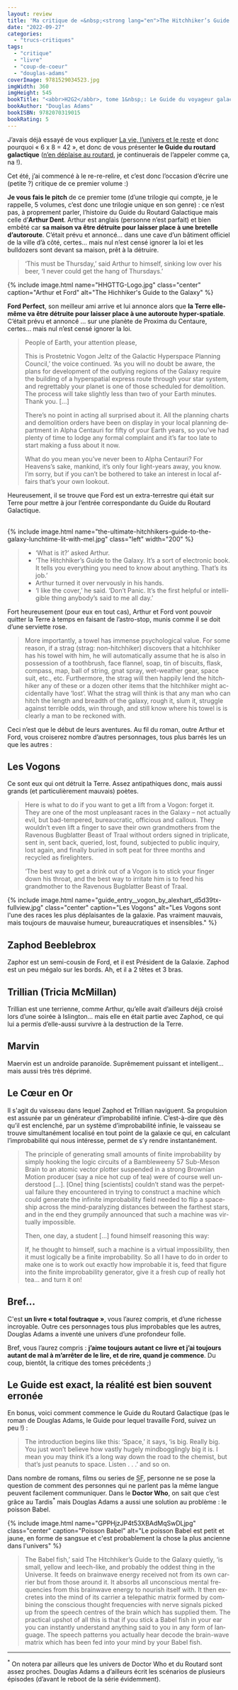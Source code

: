 ```yaml
---
layout: review
title: 'Ma critique de «&nbsp;<strong lang="en">The Hitchhiker’s Guide to the Galaxy (<abbr>H2G2</abbr>)</strong>&nbsp;» de <em>Douglas Adams</em>'
date: "2022-09-27"
categories: 
  - "trucs-critiques"
tags: 
  - "critique"
  - "livre"
  - "coup-de-coeur"
  - "douglas-adams"
coverImage: 9781529034523.jpg
imgWidth: 360
imgHeight: 545
bookTitle: "<abbr>H2G2</abbr>, tome 1&nbsp;: Le Guide du voyageur galactique"
bookAuthor: "Douglas Adams"
bookISBN: 9782070319015  
bookRating: 5
---
```


J’avais déjà essayé de vous expliquer <a href="/2016/10/la-vie-lunivers-et-le-reste/">La vie, l’univers et le reste</a> et donc pourquoi «&nbsp;6&nbsp;x&nbsp;8&nbsp;=&nbsp;42&nbsp;», et donc de vous présenter <strong>le Guide du routard galactique</strong> (<a href="https://fr.wikipedia.org/wiki/Le_Guide_du_voyageur_galactique_(roman)#Titre_en_fran%C3%A7ais">n’en déplaise au routard</a>, je continuerais de l’appeler comme ça, na&nbsp;!).

Cet été, j’ai commencé à le re-re-relire, et c’est donc l’occasion d’écrire une (petite ?) critique de ce premier volume&nbsp;:)

<strong>Je vous fais le pitch</strong> de ce premier tome (d’une trilogie qui compte, je le rappelle, 5&nbsp;volumes, c’est donc une trilogie unique en son genre)&nbsp;: ce n’est pas, à proprement parler, l’histoire du Guide du Routard Galactique mais celle d’<strong>Arthur Dent</strong>. Arthur est anglais (personne n’est parfait) et bien embêté car <strong>sa maison va être détruite pour laisser place à une bretelle d’autoroute</strong>. C’était prévu et annoncé… dans une cave d’un bâtiment officiel de la ville d’à côté, certes… mais nul n’est censé ignorer la loi et les bulldozers sont devant sa maison, prêt à la détruire.
 
<blockquote class="citation" lang="en">
	<p>‘This must be Thursday,’ said Arthur to himself, sinking low over his beer, ‘I never could get the hang of Thursdays.’</p>
</blockquote>

{% include image.html name="HHGTTG-Logo.jpg" class="center" caption="Arthur et Ford" alt="The Hichhiker's Guide to the Galaxy" %}

<strong>Ford Perfect</strong>, son meilleur ami arrive et lui annonce alors que <strong>la Terre elle-même va être détruite pour laisser place à une autoroute hyper-spatiale</strong>. C’était prévu et annoncé … sur une planète de Proxima du Centaure, certes… mais nul n’est censé ignorer la loi.

<blockquote class="citation" lang="en">
	<div>
		<p>People of Earth, your attention please,</p>
		<p>This is Prostetnic Vogon Jeltz of the Galactic Hyperspace Planning Council,’ the voice continued. ‘As you will no doubt be aware, the plans for development of the outlying regions of the Galaxy require the building of a hyperspatial express route through your star system, and regrettably your planet is one of those scheduled for demolition. The process will take slightly less than two of your Earth minutes. Thank you. […]</p>
		<p>There’s no point in acting all surprised about it. All the planning charts and demolition orders have been on display in your local planning department in Alpha Centauri for fifty of your Earth years, so you’ve had plenty of time to lodge any formal complaint and it’s far too late to start making a fuss about it now.</p>
		<p>What do you mean you’ve never been to Alpha Centauri? For Heavens’s sake, mankind, it’s only four light-years away, you know. I’m sorry, but if you can’t be bothered to take an interest in local affairs that’s your own lookout.</p>
	</div>
</blockquote>
 
Heureusement, il se trouve que Ford est un extra-terrestre qui était sur Terre pour mettre à jour l’entrée correspondante du Guide du Routard Galactique.

<br />
{% include image.html name="the-ultimate-hitchhikers-guide-to-the-galaxy-lunchtime-lit-with-mel.jpg" class="left" width="200" %}

<blockquote class="citation" lang="en">
	<ul>
		<li>‘What is it?’ asked Arthur.</li>
		<li>‘The Hitchhiker’s Guide to the Galaxy. It’s a sort of electronic book. It tells you everything you need to know about anything. That’s its job.’</li>
		<li>Arthur turned it over nervously in his hands.</li>
		<li>‘I like the cover,’ he said. ‘Don’t Panic. It’s the first helpful or intelligible thing anybody’s said to me all day.’</li>
	</ul>
</blockquote>

<p class="nof">Fort heureusement (pour eux en tout cas), Arthur et Ford vont pouvoir quitter la Terre à temps en faisant de l’astro-stop, munis comme il se doit d’une serviette rose.</p>

<blockquote class="citation" lang="en">
	<p>More importantly, a towel has immense psychological value. For some reason, if a strag (strag: non-hitchhiker) discovers that a hitchhiker has his towel with him, he will automatically assume that he is also in possession of a toothbrush, face flannel, soap, tin of biscuits, flask, compass, map, ball of string, gnat spray, wet-weather gear, space suit, etc., etc. Furthermore, the strag will then happily lend the hitchhiker any of these or a dozen other items that the hitchhiker might accidentally have ‘lost’. What the strag will think is that any man who can hitch the length and breadth of the galaxy, rough it, slum it, struggle against terrible odds, win through, and still know where his towel is is clearly a man to be reckoned with.</p>
</blockquote>
 
Ceci n’est que le début de leurs aventures. Au fil du roman, outre Arthur et Ford, vous croiserez nombre d’autres personnages, tous plus barrés les un que les autres&nbsp;:

<h2>Les Vogons</h2>
<p>Ce sont eux qui ont détruit la Terre. Assez antipathiques donc, mais aussi grands (et particulièrement mauvais) poètes.</p>

<blockquote class="citation">
	<div>
		<p>Here is what to do if you want to get a lift from a Vogon: forget it. They are one of the most unpleasant races in the Galaxy – not actually evil, but bad-tempered, bureaucratic, officious and callous. They wouldn’t even lift a finger to save their own grandmothers from the Ravenous Bugblatter Beast of Traal without orders signed in triplicate, sent in, sent back, queried, lost, found, subjected to public inquiry, lost again, and finally buried in soft peat for three months and recycled as firelighters.</p>
		<p>‘The best way to get a drink out of a Vogon is to stick your finger down his throat, and the best way to irritate him is to feed his grandmother to the Ravenous Bugblatter Beast of Traal.</p>
	</div>
</blockquote>

{% include image.html name="guide_entry__vogon_by_alexhart_d5d39tx-fullview.jpg" class="center" caption="Les Vogons" alt="Les Vogons sont l'une des races les plus déplaisantes de la galaxie. Pas vraiment mauvais, mais toujours de mauvaise humeur, bureaucratiques et insensibles." %}

<h2>Zaphod Beeblebrox</h2>
<p>Zaphor est un semi-cousin de Ford, et il est Président de la Galaxie. Zaphod est un peu mégalo sur les bords. Ah, et il a 2&nbsp;têtes et 3&nbsp;bras.</p>

<h2>Trillian (Tricia McMillan)</h2>
<p>Trillian est une terrienne, comme Arthur, qu’elle avait d’ailleurs déjà croisé lors d’une soirée à Islington… mais elle en était partie avec Zaphod, ce qui lui a permis d’elle-aussi survivre à la destruction de la Terre.</p>

<h2>Marvin</h2>
<p>Maervin est un androïde paranoïde. Suprêmement puissant et intelligent… mais aussi très très déprimé.</p>

<h2>Le Cœur en Or</h2>
<p>Il s'agit du vaisseau dans lequel Zaphod et Trillian naviguent. Sa propulsion est assurée par un générateur d’improbabilité infinie. C’est-à-dire que dès qu’il est enclenché, par un système d’improbabilité infinie, le vaisseau se trouve simultanément localisé en tout point de la galaxie ce qui, en calculant l’improbabilité qui nous intéresse, permet de s’y rendre instantanément.</p>
 
<blockquote class="citation" lang="en">
	<div>
		<p>The principle of generating small amounts of finite improbability by simply hooking the logic circuits of a Bambleweeny 57 Sub-Meson Brain to an atomic vector plotter suspended in a strong Brownian Motion producer (say a nice hot cup of tea) were of course well understood […]. [One] thing [scientists] couldn’t stand was the perpetual failure they encountered in trying to construct a machine which could generate the infinite improbability field needed to flip a spaceship across the mind-paralyzing distances between the farthest stars, and in the end they grumpily announced that such a machine was virtually impossible.</p>
		<p>Then, one day, a student […] found himself reasoning this way:</p>
		<p>If, he thought to himself, such a machine is a virtual impossibility, then it must logically be a finite improbability. So all I have to do in order to make one is to work out exactly how improbable it is, feed that figure into the finite improbability generator, give it a fresh cup of really hot tea… and turn it on!</p>
	</div>
</blockquote>

<h2>Bref...</h2>

<p>C'est <strong>un livre «&nbsp;total foutraque&nbsp;»</strong>, vous l’aurez compris, et d’une richesse incroyable. Outre ces personnages tous plus improbables que les autres, Douglas Adams a inventé une univers d’une profondeur folle.</p>
 
Bref, vous l’aurez compris&nbsp;: <strong>j’aime toujours autant ce livre et j’ai toujours autant de mal à m’arrêter de le lire, et de rire, quand je commence</strong>. Du coup, bientôt, la critique des tomes précédents ;)

<h2>Le Guide est exact, la réalité est bien souvent erronée</h2>

En bonus, voici  comment commence le Guide du Routard Galactique (pas le roman de Douglas Adams, le Guide pour lequel travaille Ford, suivez un peu&nbsp;!)&nbsp;:

<blockquote class="citation" lang="en">
	<p>The introduction begins like this: ‘Space,’ it says, ‘is big. Really big. You just won’t believe how vastly hugely mindbogglingly big it is. I mean you may think it’s a long way down the road to the chemist, but that’s just peanuts to space. Listen . . .’ and so on.</p>
</blockquote>

<p>Dans nombre de romans, films ou series de <abbr title="Science-Fiction">SF</abbr>, personne ne se pose la question de comment des personnes qui ne parlent pas la même langue peuvent facilement communiquer. Dans le <strong lang="en">Doctor Who</strong>, on sait que c’est grâce au Tardis<sup>*</sup> mais Douglas Adams a aussi une solution au problème&nbsp;: le poisson Babel.</p>

{% include image.html name="GPPHjzJP4t53XBAdMqSwDLjpg" class="center" caption="Poisson Babel" alt="Le poisson Babel est petit et jaune, en forme de sangsue et c'est probablement la chose la plus ancienne dans l'univers" %}

<blockquote class="citation" lang="en">
	<p>The Babel fish,’ said The Hitchhiker’s Guide to the Galaxy quietly, ‘is small, yellow and leech-like, and probably the oddest thing in the Universe. It feeds on brainwave energy received not from its own carrier but from those around it. It absorbs all unconscious mental frequencies from this brainwave energy to nourish itself with. It then excretes into the mind of its carrier a telepathic matrix formed by combining the conscious thought frequencies with nerve signals picked up from the speech centres of the brain which has supplied them. The practical upshot of all this is that if you stick a Babel fish in your ear you can instantly understand anything said to you in any form of language. The speech patterns you actually hear decode the brain-wave matrix which has been fed into your mind by your Babel fish.</p>
</blockquote>

* * *
 
<p><sup>*</sup> On notera par ailleurs que les univers de <span lang="en">Doctor Who</span> et du Routard sont assez proches. Douglas Adams a d’ailleurs écrit les scénarios de plusieurs épisodes (d’avant le <span lang="en">reboot</span> de la série évidemment).
